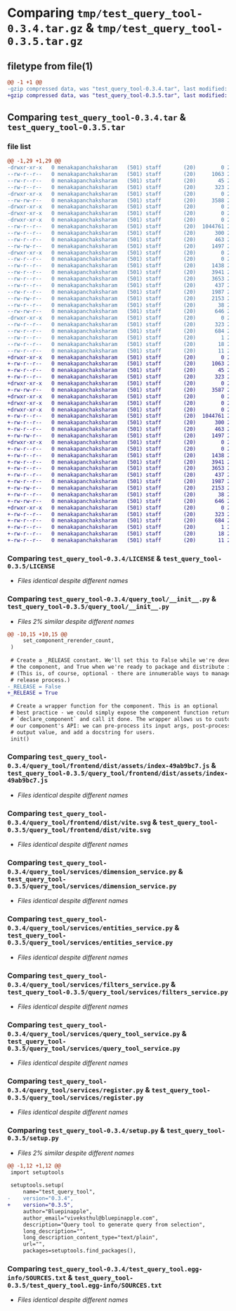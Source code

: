 # Comparing `tmp/test_query_tool-0.3.4.tar.gz` & `tmp/test_query_tool-0.3.5.tar.gz`

## filetype from file(1)

```diff
@@ -1 +1 @@
-gzip compressed data, was "test_query_tool-0.3.4.tar", last modified: Thu Apr 13 18:13:05 2023, max compression
+gzip compressed data, was "test_query_tool-0.3.5.tar", last modified: Thu Apr 13 18:16:38 2023, max compression
```

## Comparing `test_query_tool-0.3.4.tar` & `test_query_tool-0.3.5.tar`

### file list

```diff
@@ -1,29 +1,29 @@
-drwxr-xr-x   0 menakapanchaksharam   (501) staff       (20)        0 2023-04-13 18:13:05.106164 test_query_tool-0.3.4/
--rw-r--r--   0 menakapanchaksharam   (501) staff       (20)     1063 2023-04-03 17:08:00.000000 test_query_tool-0.3.4/LICENSE
--rw-r--r--   0 menakapanchaksharam   (501) staff       (20)       45 2023-04-05 19:58:10.000000 test_query_tool-0.3.4/MANIFEST.in
--rw-r--r--   0 menakapanchaksharam   (501) staff       (20)      323 2023-04-13 18:13:05.105639 test_query_tool-0.3.4/PKG-INFO
-drwxr-xr-x   0 menakapanchaksharam   (501) staff       (20)        0 2023-04-13 18:13:05.087763 test_query_tool-0.3.4/query_tool/
--rw-rw-r--   0 menakapanchaksharam   (501) staff       (20)     3588 2023-04-13 18:04:49.000000 test_query_tool-0.3.4/query_tool/__init__.py
-drwxr-xr-x   0 menakapanchaksharam   (501) staff       (20)        0 2023-04-13 18:13:05.085357 test_query_tool-0.3.4/query_tool/frontend/
-drwxr-xr-x   0 menakapanchaksharam   (501) staff       (20)        0 2023-04-13 18:13:05.088705 test_query_tool-0.3.4/query_tool/frontend/dist/
-drwxr-xr-x   0 menakapanchaksharam   (501) staff       (20)        0 2023-04-13 18:13:05.091639 test_query_tool-0.3.4/query_tool/frontend/dist/assets/
--rw-r--r--   0 menakapanchaksharam   (501) staff       (20)  1044761 2023-04-13 18:12:35.000000 test_query_tool-0.3.4/query_tool/frontend/dist/assets/index-49ab9bc7.js
--rw-r--r--   0 menakapanchaksharam   (501) staff       (20)      300 2023-04-13 18:12:35.000000 test_query_tool-0.3.4/query_tool/frontend/dist/assets/index-d081bea5.css
--rw-r--r--   0 menakapanchaksharam   (501) staff       (20)      463 2023-04-13 18:12:47.000000 test_query_tool-0.3.4/query_tool/frontend/dist/index.html
--rw-rw-r--   0 menakapanchaksharam   (501) staff       (20)     1497 2023-04-13 18:12:34.000000 test_query_tool-0.3.4/query_tool/frontend/dist/vite.svg
-drwxr-xr-x   0 menakapanchaksharam   (501) staff       (20)        0 2023-04-13 18:13:05.101921 test_query_tool-0.3.4/query_tool/services/
--rw-r--r--   0 menakapanchaksharam   (501) staff       (20)        0 2023-04-03 16:47:55.000000 test_query_tool-0.3.4/query_tool/services/__init__.py
--rw-r--r--   0 menakapanchaksharam   (501) staff       (20)     1438 2023-04-03 16:47:55.000000 test_query_tool-0.3.4/query_tool/services/dimension_service.py
--rw-r--r--   0 menakapanchaksharam   (501) staff       (20)     3941 2023-04-03 16:47:55.000000 test_query_tool-0.3.4/query_tool/services/entities_service.py
--rw-r--r--   0 menakapanchaksharam   (501) staff       (20)     3653 2023-04-03 16:47:55.000000 test_query_tool-0.3.4/query_tool/services/filters_service.py
--rw-r--r--   0 menakapanchaksharam   (501) staff       (20)      437 2023-04-03 16:47:55.000000 test_query_tool-0.3.4/query_tool/services/query_tool_factory.py
--rw-r--r--   0 menakapanchaksharam   (501) staff       (20)     1987 2023-04-03 16:47:55.000000 test_query_tool-0.3.4/query_tool/services/query_tool_service.py
--rw-rw-r--   0 menakapanchaksharam   (501) staff       (20)     2153 2023-04-03 16:47:55.000000 test_query_tool-0.3.4/query_tool/services/register.py
--rw-r--r--   0 menakapanchaksharam   (501) staff       (20)       38 2023-04-13 18:13:05.106359 test_query_tool-0.3.4/setup.cfg
--rw-rw-r--   0 menakapanchaksharam   (501) staff       (20)      646 2023-04-13 18:11:47.000000 test_query_tool-0.3.4/setup.py
-drwxr-xr-x   0 menakapanchaksharam   (501) staff       (20)        0 2023-04-13 18:13:05.105065 test_query_tool-0.3.4/test_query_tool.egg-info/
--rw-r--r--   0 menakapanchaksharam   (501) staff       (20)      323 2023-04-13 18:13:05.000000 test_query_tool-0.3.4/test_query_tool.egg-info/PKG-INFO
--rw-r--r--   0 menakapanchaksharam   (501) staff       (20)      684 2023-04-13 18:13:05.000000 test_query_tool-0.3.4/test_query_tool.egg-info/SOURCES.txt
--rw-r--r--   0 menakapanchaksharam   (501) staff       (20)        1 2023-04-13 18:13:05.000000 test_query_tool-0.3.4/test_query_tool.egg-info/dependency_links.txt
--rw-r--r--   0 menakapanchaksharam   (501) staff       (20)       18 2023-04-13 18:13:05.000000 test_query_tool-0.3.4/test_query_tool.egg-info/requires.txt
--rw-r--r--   0 menakapanchaksharam   (501) staff       (20)       11 2023-04-13 18:13:05.000000 test_query_tool-0.3.4/test_query_tool.egg-info/top_level.txt
+drwxr-xr-x   0 menakapanchaksharam   (501) staff       (20)        0 2023-04-13 18:16:38.990313 test_query_tool-0.3.5/
+-rw-r--r--   0 menakapanchaksharam   (501) staff       (20)     1063 2023-04-03 17:08:00.000000 test_query_tool-0.3.5/LICENSE
+-rw-r--r--   0 menakapanchaksharam   (501) staff       (20)       45 2023-04-05 19:58:10.000000 test_query_tool-0.3.5/MANIFEST.in
+-rw-r--r--   0 menakapanchaksharam   (501) staff       (20)      323 2023-04-13 18:16:38.989904 test_query_tool-0.3.5/PKG-INFO
+drwxr-xr-x   0 menakapanchaksharam   (501) staff       (20)        0 2023-04-13 18:16:38.981346 test_query_tool-0.3.5/query_tool/
+-rw-rw-r--   0 menakapanchaksharam   (501) staff       (20)     3587 2023-04-13 18:16:00.000000 test_query_tool-0.3.5/query_tool/__init__.py
+drwxr-xr-x   0 menakapanchaksharam   (501) staff       (20)        0 2023-04-13 18:16:38.979752 test_query_tool-0.3.5/query_tool/frontend/
+drwxr-xr-x   0 menakapanchaksharam   (501) staff       (20)        0 2023-04-13 18:16:38.982145 test_query_tool-0.3.5/query_tool/frontend/dist/
+drwxr-xr-x   0 menakapanchaksharam   (501) staff       (20)        0 2023-04-13 18:16:38.985141 test_query_tool-0.3.5/query_tool/frontend/dist/assets/
+-rw-r--r--   0 menakapanchaksharam   (501) staff       (20)  1044761 2023-04-13 18:12:35.000000 test_query_tool-0.3.5/query_tool/frontend/dist/assets/index-49ab9bc7.js
+-rw-r--r--   0 menakapanchaksharam   (501) staff       (20)      300 2023-04-13 18:12:35.000000 test_query_tool-0.3.5/query_tool/frontend/dist/assets/index-d081bea5.css
+-rw-r--r--   0 menakapanchaksharam   (501) staff       (20)      463 2023-04-13 18:12:47.000000 test_query_tool-0.3.5/query_tool/frontend/dist/index.html
+-rw-rw-r--   0 menakapanchaksharam   (501) staff       (20)     1497 2023-04-13 18:12:34.000000 test_query_tool-0.3.5/query_tool/frontend/dist/vite.svg
+drwxr-xr-x   0 menakapanchaksharam   (501) staff       (20)        0 2023-04-13 18:16:38.987593 test_query_tool-0.3.5/query_tool/services/
+-rw-r--r--   0 menakapanchaksharam   (501) staff       (20)        0 2023-04-03 16:47:55.000000 test_query_tool-0.3.5/query_tool/services/__init__.py
+-rw-r--r--   0 menakapanchaksharam   (501) staff       (20)     1438 2023-04-03 16:47:55.000000 test_query_tool-0.3.5/query_tool/services/dimension_service.py
+-rw-r--r--   0 menakapanchaksharam   (501) staff       (20)     3941 2023-04-03 16:47:55.000000 test_query_tool-0.3.5/query_tool/services/entities_service.py
+-rw-r--r--   0 menakapanchaksharam   (501) staff       (20)     3653 2023-04-03 16:47:55.000000 test_query_tool-0.3.5/query_tool/services/filters_service.py
+-rw-r--r--   0 menakapanchaksharam   (501) staff       (20)      437 2023-04-03 16:47:55.000000 test_query_tool-0.3.5/query_tool/services/query_tool_factory.py
+-rw-r--r--   0 menakapanchaksharam   (501) staff       (20)     1987 2023-04-03 16:47:55.000000 test_query_tool-0.3.5/query_tool/services/query_tool_service.py
+-rw-rw-r--   0 menakapanchaksharam   (501) staff       (20)     2153 2023-04-03 16:47:55.000000 test_query_tool-0.3.5/query_tool/services/register.py
+-rw-r--r--   0 menakapanchaksharam   (501) staff       (20)       38 2023-04-13 18:16:38.990422 test_query_tool-0.3.5/setup.cfg
+-rw-rw-r--   0 menakapanchaksharam   (501) staff       (20)      646 2023-04-13 18:16:12.000000 test_query_tool-0.3.5/setup.py
+drwxr-xr-x   0 menakapanchaksharam   (501) staff       (20)        0 2023-04-13 18:16:38.989400 test_query_tool-0.3.5/test_query_tool.egg-info/
+-rw-r--r--   0 menakapanchaksharam   (501) staff       (20)      323 2023-04-13 18:16:38.000000 test_query_tool-0.3.5/test_query_tool.egg-info/PKG-INFO
+-rw-r--r--   0 menakapanchaksharam   (501) staff       (20)      684 2023-04-13 18:16:38.000000 test_query_tool-0.3.5/test_query_tool.egg-info/SOURCES.txt
+-rw-r--r--   0 menakapanchaksharam   (501) staff       (20)        1 2023-04-13 18:16:38.000000 test_query_tool-0.3.5/test_query_tool.egg-info/dependency_links.txt
+-rw-r--r--   0 menakapanchaksharam   (501) staff       (20)       18 2023-04-13 18:16:38.000000 test_query_tool-0.3.5/test_query_tool.egg-info/requires.txt
+-rw-r--r--   0 menakapanchaksharam   (501) staff       (20)       11 2023-04-13 18:16:38.000000 test_query_tool-0.3.5/test_query_tool.egg-info/top_level.txt
```

### Comparing `test_query_tool-0.3.4/LICENSE` & `test_query_tool-0.3.5/LICENSE`

 * *Files identical despite different names*

### Comparing `test_query_tool-0.3.4/query_tool/__init__.py` & `test_query_tool-0.3.5/query_tool/__init__.py`

 * *Files 2% similar despite different names*

```diff
@@ -10,15 +10,15 @@
     set_component_rerender_count,
 )
 
 # Create a _RELEASE constant. We'll set this to False while we're developing
 # the component, and True when we're ready to package and distribute it.
 # (This is, of course, optional - there are innumerable ways to manage your
 # release process.)
-_RELEASE = False
+_RELEASE = True
 
 # Create a wrapper function for the component. This is an optional
 # best practice - we could simply expose the component function returned by
 # `declare_component` and call it done. The wrapper allows us to customize
 # our component's API: we can pre-process its input args, post-process its
 # output value, and add a docstring for users.
 init()
```

### Comparing `test_query_tool-0.3.4/query_tool/frontend/dist/assets/index-49ab9bc7.js` & `test_query_tool-0.3.5/query_tool/frontend/dist/assets/index-49ab9bc7.js`

 * *Files identical despite different names*

### Comparing `test_query_tool-0.3.4/query_tool/frontend/dist/vite.svg` & `test_query_tool-0.3.5/query_tool/frontend/dist/vite.svg`

 * *Files identical despite different names*

### Comparing `test_query_tool-0.3.4/query_tool/services/dimension_service.py` & `test_query_tool-0.3.5/query_tool/services/dimension_service.py`

 * *Files identical despite different names*

### Comparing `test_query_tool-0.3.4/query_tool/services/entities_service.py` & `test_query_tool-0.3.5/query_tool/services/entities_service.py`

 * *Files identical despite different names*

### Comparing `test_query_tool-0.3.4/query_tool/services/filters_service.py` & `test_query_tool-0.3.5/query_tool/services/filters_service.py`

 * *Files identical despite different names*

### Comparing `test_query_tool-0.3.4/query_tool/services/query_tool_service.py` & `test_query_tool-0.3.5/query_tool/services/query_tool_service.py`

 * *Files identical despite different names*

### Comparing `test_query_tool-0.3.4/query_tool/services/register.py` & `test_query_tool-0.3.5/query_tool/services/register.py`

 * *Files identical despite different names*

### Comparing `test_query_tool-0.3.4/setup.py` & `test_query_tool-0.3.5/setup.py`

 * *Files 2% similar despite different names*

```diff
@@ -1,12 +1,12 @@
 import setuptools
 
 setuptools.setup(
     name="test_query_tool",
-    version="0.3.4",
+    version="0.3.5",
     author="Bluepinapple",
     author_email="viveksthul@bluepinapple.com",
     description="Query tool to generate query from selection",
     long_description="",
     long_description_content_type="text/plain",
     url="",
     packages=setuptools.find_packages(),
```

### Comparing `test_query_tool-0.3.4/test_query_tool.egg-info/SOURCES.txt` & `test_query_tool-0.3.5/test_query_tool.egg-info/SOURCES.txt`

 * *Files identical despite different names*

